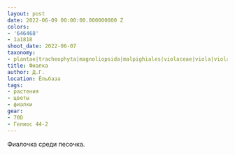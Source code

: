 ```yaml
---
layout: post
date: 2022-06-09 00:00:00.000000000 Z
colors:
- '646468'
- 1a1818
shoot_date: 2022-06-07
taxonomy:
- plantae|tracheophyta|magnoliopsida|malpighiales|violaceae|viola|viola tricolor
title: Фиалка
author: Д.Г.
location: Ёльбаза
tags:
- растения
- цветы
- фиалки
gear:
- 70D
- Гелиос 44-2
---
```

Фиалочка среди песочка.

